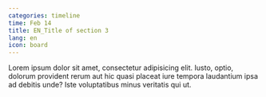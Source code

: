 ```yaml
---
categories: timeline
time: Feb 14
title: EN_Title of section 3
lang: en
icon: board
---
```

Lorem ipsum dolor sit amet, consectetur adipisicing elit. Iusto, optio, dolorum provident rerum aut hic quasi placeat iure tempora laudantium ipsa ad debitis unde? Iste voluptatibus minus veritatis qui ut.